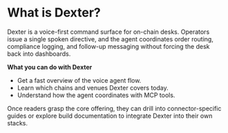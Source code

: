 # What is Dexter?

Dexter is a voice-first command surface for on-chain desks. Operators issue a single spoken directive, and the agent coordinates order routing, compliance logging, and follow-up messaging without forcing the desk back into dashboards.

**What you can do with Dexter**
- Get a fast overview of the voice agent flow.
- Learn which chains and venues Dexter covers today.
- Understand how the agent coordinates with MCP tools.

Once readers grasp the core offering, they can drill into connector-specific guides or explore build documentation to integrate Dexter into their own stacks.

